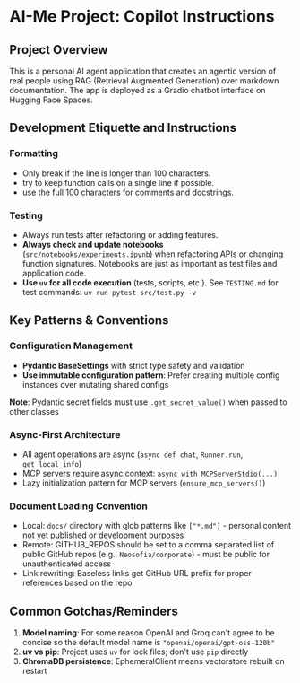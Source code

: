 # AI-Me Project: Copilot Instructions

## Project Overview

This is a personal AI agent application that creates an agentic version of real people using RAG (Retrieval Augmented Generation) over markdown documentation. The app is deployed as a Gradio chatbot interface on Hugging Face Spaces.

## Development Etiquette and Instructions

### Formatting

- Only break if the line is longer than 100 characters.
- try to keep function calls on a single line if possible.
- use the full 100 characters for comments and docstrings.

### Testing

- Always run tests after refactoring or adding features.
- **Always check and update notebooks** (`src/notebooks/experiments.ipynb`) when refactoring APIs or changing function signatures. Notebooks are just as important as test files and application code.
- **Use `uv` for all code execution** (tests, scripts, etc.). See `TESTING.md` for test commands: `uv run pytest src/test.py -v`

## Key Patterns & Conventions

### Configuration Management
- **Pydantic BaseSettings** with strict type safety and validation
- **Use immutable configuration pattern**: Prefer creating multiple config instances over mutating shared configs

**Note**: Pydantic secret fields must use `.get_secret_value()` when passed to other classes

### Async-First Architecture

- All agent operations are async (`async def chat`, `Runner.run`, `get_local_info`)
- MCP servers require async context: `async with MCPServerStdio(...)`
- Lazy initialization pattern for MCP servers (`ensure_mcp_servers()`)

### Document Loading Convention

- Local: `docs/` directory with glob patterns like `["*.md"]` - personal content not yet published or development purposes
- Remote: GITHUB_REPOS should be set to a comma separated list of public GitHub repos (e.g., `Neosofia/corporate`) - must be public for unauthenticated access
- Link rewriting: Baseless links get GitHub URL prefix for proper references based on the repo

## Common Gotchas/Reminders

1. **Model naming**: For some reason OpenAI and Groq can't agree to be concise so the default model name is `"openai/openai/gpt-oss-120b"` 
1. **uv vs pip**: Project uses `uv` for lock files; don't use `pip` directly
1. **ChromaDB persistence**: EphemeralClient means vectorstore rebuilt on restart
